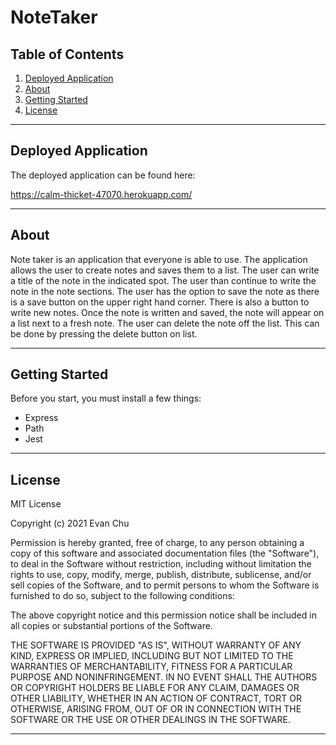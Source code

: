 # NoteTaker

## Table of Contents

1. [Deployed Application](#deployed-application)
1. [About](#about)
1. [Getting Started](#getting-started)
1. [License](#license)

---------------------------	

## Deployed Application 

The deployed application can be found here:

https://calm-thicket-47070.herokuapp.com/

---------------------------	

## About
Note taker is an application that everyone is able to use. The application allows the user to create notes and saves them to a list.
The user can write a title of the note in the indicated spot. The user than continue to write the note in the note sections. The user
has the option to save the note as there is a save button on the upper right hand corner. There is also a button to write new notes.
Once the note is written and saved, the note will appear on a list next to a fresh note. The user can delete the note off the list. 
This can be done by pressing the delete button on list.  

---------------------------	

## Getting Started 
Before you start, you must install a few things:
* Express
* Path 
* Jest

---------------------------	

## License

MIT License

Copyright (c) 2021 Evan Chu

Permission is hereby granted, free of charge, to any person obtaining a copy
of this software and associated documentation files (the "Software"), to deal
in the Software without restriction, including without limitation the rights
to use, copy, modify, merge, publish, distribute, sublicense, and/or sell
copies of the Software, and to permit persons to whom the Software is
furnished to do so, subject to the following conditions:

The above copyright notice and this permission notice shall be included in all
copies or substantial portions of the Software.

THE SOFTWARE IS PROVIDED "AS IS", WITHOUT WARRANTY OF ANY KIND, EXPRESS OR
IMPLIED, INCLUDING BUT NOT LIMITED TO THE WARRANTIES OF MERCHANTABILITY,
FITNESS FOR A PARTICULAR PURPOSE AND NONINFRINGEMENT. IN NO EVENT SHALL THE
AUTHORS OR COPYRIGHT HOLDERS BE LIABLE FOR ANY CLAIM, DAMAGES OR OTHER
LIABILITY, WHETHER IN AN ACTION OF CONTRACT, TORT OR OTHERWISE, ARISING FROM,
OUT OF OR IN CONNECTION WITH THE SOFTWARE OR THE USE OR OTHER DEALINGS IN THE
SOFTWARE.

---------------------------	
